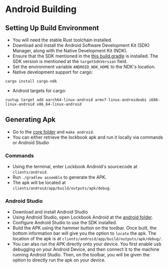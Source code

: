 # Android Building

## Setting Up Build Environment

- You will need the stable Rust toolchain installed.
- Download and install the Android Software Development Kit (SDK) Manager, along with the Native Development Kit (NDK).
- Ensure that the SDK mentioned in the [this build.gradle](/clients/android/app/build.gradle) is installed.
The SDK version is mentioned at the `targetSdkVersion` field.
- Set the environment variable `ANDROID_NDK_HOME` to the NDK's location.
- Native development support for cargo:
```shell script
cargo install cargo-ndk
```
- Android targets for cargo:
```shell script
rustup target add aarch64-linux-android armv7-linux-androideabi i686-linux-android x86_64-linux-android
```

## Generating Apk
- Go to the [core folder](/core) and `make android`.
- You can either retrieve the lockbook apk and run it locally via commands or Android Studio

### Commands
- Using the terminal, enter Lockbook Android's sourcecode at `clients/android`.
- Run `./gradlew assemble` to generate the APK.
- The apk will be located at `clients/android/app/build/outputs/apk/debug`.

### Android Studio
- Download and install Android Studio
- Using Android Studio, open Lockbook Android at the [android folder](/clients/android).
- Configure Android Studio to use the SDK installed.
- Build the APK using the hammer button on the toolbar. Once built, the bottom information
  bar will give you the option to `locate` the apk.
  The location of the apk is at `clients/android/app/build/outputs/apk/debug/`.
- You can also run the APK directly onto your device. You first enable usb debugging on your Android
  Device, and then connect it to the machine running Android Studio. Then, on the toolbar, you will be given the
  option to directly run the apk on your device.
